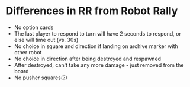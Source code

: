 # Differences in RR from Robot Rally

* No option cards
* The last player to respond to turn will have 2 seconds to respond, or else will time out (vs. 30s)
* No choice in square and direction if landing on archive marker with other robot
* No choice in direction after being destroyed and respawned
* After destroyed, can't take any more damage - just removed from the board
* No pusher squares(?)
